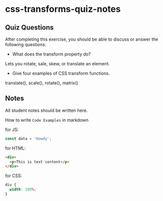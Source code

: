 # css-transforms-quiz-notes

## Quiz Questions

After completing this exercise, you should be able to discuss or answer the following questions:

- What does the transform property do?

Lets you rotate, sale, skew, or translate an element.

- Give four examples of CSS transform functions.

translate(), scale(), rotate(), matrix()

## Notes

All student notes should be written here.

How to write `Code Examples` in markdown

for JS:

```javascript
const data = 'Howdy';
```

for HTML:

```html
<div>
  <p>This is text content</p>
</div>
```

for CSS:

```css
div {
  width: 100%;
}
```

